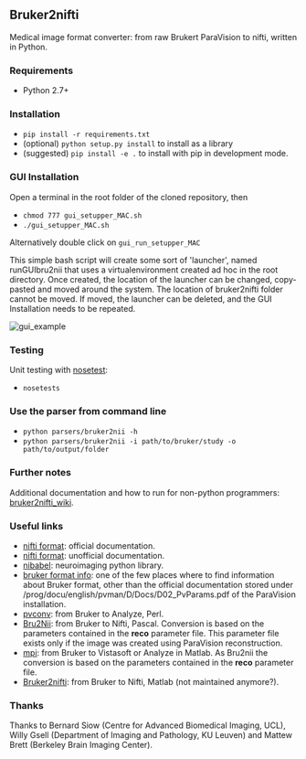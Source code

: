 ## Bruker2nifti

Medical image format converter: from raw Brukert ParaVision to nifti, written in Python.

### Requirements
* Python 2.7+

### Installation
* `pip install -r requirements.txt`
* (optional) `python setup.py install` to install as a library
* (suggested) `pip install -e .` to install with pip in development mode.

### GUI Installation
Open a terminal in the root folder of the cloned repository, then
* `chmod 777 gui_setupper_MAC.sh`
* `./gui_setupper_MAC.sh`

Alternatively double click on `gui_run_setupper_MAC`

This simple bash script will create some sort of 'launcher', named runGUIbru2nii that uses a virtualenvironment
created ad hoc in the root directory. 
Once created, the location of the launcher can be changed, copy-pasted and moved around the system.
The location of bruker2nifti folder cannot be moved. If moved, the launcher can be deleted, and the GUI Installation 
needs to be repeated.

![gui_example](https://github.com/SebastianoF/bruker2nifti/screenshots/gui_example.jpg)

### Testing
Unit testing with [nosetest](http://pythontesting.net/framework/nose/nose-introduction/):
* `nosetests`

### Use the parser from command line    
* `python parsers/bruker2nii -h`
* `python parsers/bruker2nii -i path/to/bruker/study -o path/to/output/folder`


### Further notes <a name="up"></a>
Additional documentation and how to run for non-python programmers: [bruker2nifti_wiki](https://github.com/SebastianoF/bruker2nifti/wiki).

### Useful links <a name="utilities"></a>
+ [nifti format](https://nifti.nimh.nih.gov/nifti-1): official documentation.
+ [nifti format](https://brainder.org/2012/09/23/the-nifti-file-format/): unofficial documentation.
+ [nibabel](http://nipy.org/nibabel/): neuroimaging python library. 
+ [bruker format info](http://imaging.mrc-cbu.cam.ac.uk/imaging/FormatBruker): one of the few places where to find 
information about Bruker format, other than the official documentation stored under 
<PvInstDir>/prog/docu/english/pvman/D/Docs/D02_PvParams.pdf of the ParaVision installation. 
+ [pvconv](https://github.com/matthew-brett/pvconv): from Bruker to Analyze, Perl.
+ [Bru2Nii](https://github.com/neurolabusc/Bru2Nii): from Bruker to Nifti, Pascal. Conversion is based on the parameters contained in the **reco** parameter file. This
parameter file exists only if the image was created using ParaVision reconstruction.
+ [mpi](https://github.com/francopestilli/mpi): from Bruker to Vistasoft or Analyze in Matlab. As Bru2nii the conversion 
is based on the parameters contained in the **reco** parameter file.
+ [Bruker2nifti](https://github.com/CristinaChavarrias/Bruker2nifti): from Bruker to Nifti, Matlab (not maintained anymore?).

### Thanks <a name="thanks"></a>
Thanks to 
Bernard Siow (Centre for Advanced Biomedical Imaging, UCL), 
Willy Gsell (Department of Imaging and Pathology, KU Leuven) 
and 
Mattew Brett (Berkeley Brain Imaging Center).





